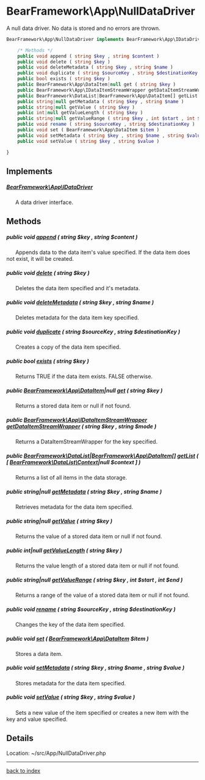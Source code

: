 # BearFramework\App\NullDataDriver

A null data driver. No data is stored and no errors are thrown.

```php
BearFramework\App\NullDataDriver implements BearFramework\App\IDataDriver {

	/* Methods */
	public void append ( string $key , string $content )
	public void delete ( string $key )
	public void deleteMetadata ( string $key , string $name )
	public void duplicate ( string $sourceKey , string $destinationKey )
	public bool exists ( string $key )
	public BearFramework\App\DataItem|null get ( string $key )
	public BearFramework\App\IDataItemStreamWrapper getDataItemStreamWrapper ( string $key , string $mode )
	public BearFramework\DataList|BearFramework\App\DataItem[] getList ( [ BearFramework\DataList\Context|null $context ] )
	public string|null getMetadata ( string $key , string $name )
	public string|null getValue ( string $key )
	public int|null getValueLength ( string $key )
	public string|null getValueRange ( string $key , int $start , int $end )
	public void rename ( string $sourceKey , string $destinationKey )
	public void set ( BearFramework\App\DataItem $item )
	public void setMetadata ( string $key , string $name , string $value )
	public void setValue ( string $key , string $value )

}
```

## Implements

##### [BearFramework\App\IDataDriver](bearframework.app.idatadriver.class.md)

&nbsp;&nbsp;&nbsp;&nbsp;&nbsp;&nbsp;A data driver interface.

## Methods

##### public void [append](bearframework.app.nulldatadriver.append.method.md) ( string $key , string $content )

&nbsp;&nbsp;&nbsp;&nbsp;&nbsp;&nbsp;Appends data to the data item's value specified. If the data item does not exist, it will be created.

##### public void [delete](bearframework.app.nulldatadriver.delete.method.md) ( string $key )

&nbsp;&nbsp;&nbsp;&nbsp;&nbsp;&nbsp;Deletes the data item specified and it's metadata.

##### public void [deleteMetadata](bearframework.app.nulldatadriver.deletemetadata.method.md) ( string $key , string $name )

&nbsp;&nbsp;&nbsp;&nbsp;&nbsp;&nbsp;Deletes metadata for the data item key specified.

##### public void [duplicate](bearframework.app.nulldatadriver.duplicate.method.md) ( string $sourceKey , string $destinationKey )

&nbsp;&nbsp;&nbsp;&nbsp;&nbsp;&nbsp;Creates a copy of the data item specified.

##### public bool [exists](bearframework.app.nulldatadriver.exists.method.md) ( string $key )

&nbsp;&nbsp;&nbsp;&nbsp;&nbsp;&nbsp;Returns TRUE if the data item exists. FALSE otherwise.

##### public [BearFramework\App\DataItem](bearframework.app.dataitem.class.md)|null [get](bearframework.app.nulldatadriver.get.method.md) ( string $key )

&nbsp;&nbsp;&nbsp;&nbsp;&nbsp;&nbsp;Returns a stored data item or null if not found.

##### public [BearFramework\App\IDataItemStreamWrapper](bearframework.app.idataitemstreamwrapper.class.md) [getDataItemStreamWrapper](bearframework.app.nulldatadriver.getdataitemstreamwrapper.method.md) ( string $key , string $mode )

&nbsp;&nbsp;&nbsp;&nbsp;&nbsp;&nbsp;Returns a DataItemStreamWrapper for the key specified.

##### public [BearFramework\DataList](bearframework.datalist.class.md)|[BearFramework\App\DataItem[]](bearframework.app.dataitem.class.md) [getList](bearframework.app.nulldatadriver.getlist.method.md) ( [ [BearFramework\DataList\Context](bearframework.datalist.context.class.md)|null $context ] )

&nbsp;&nbsp;&nbsp;&nbsp;&nbsp;&nbsp;Returns a list of all items in the data storage.

##### public string|null [getMetadata](bearframework.app.nulldatadriver.getmetadata.method.md) ( string $key , string $name )

&nbsp;&nbsp;&nbsp;&nbsp;&nbsp;&nbsp;Retrieves metadata for the data item specified.

##### public string|null [getValue](bearframework.app.nulldatadriver.getvalue.method.md) ( string $key )

&nbsp;&nbsp;&nbsp;&nbsp;&nbsp;&nbsp;Returns the value of a stored data item or null if not found.

##### public int|null [getValueLength](bearframework.app.nulldatadriver.getvaluelength.method.md) ( string $key )

&nbsp;&nbsp;&nbsp;&nbsp;&nbsp;&nbsp;Returns the value length of a stored data item or null if not found.

##### public string|null [getValueRange](bearframework.app.nulldatadriver.getvaluerange.method.md) ( string $key , int $start , int $end )

&nbsp;&nbsp;&nbsp;&nbsp;&nbsp;&nbsp;Returns a range of the value of a stored data item or null if not found.

##### public void [rename](bearframework.app.nulldatadriver.rename.method.md) ( string $sourceKey , string $destinationKey )

&nbsp;&nbsp;&nbsp;&nbsp;&nbsp;&nbsp;Changes the key of the data item specified.

##### public void [set](bearframework.app.nulldatadriver.set.method.md) ( [BearFramework\App\DataItem](bearframework.app.dataitem.class.md) $item )

&nbsp;&nbsp;&nbsp;&nbsp;&nbsp;&nbsp;Stores a data item.

##### public void [setMetadata](bearframework.app.nulldatadriver.setmetadata.method.md) ( string $key , string $name , string $value )

&nbsp;&nbsp;&nbsp;&nbsp;&nbsp;&nbsp;Stores metadata for the data item specified.

##### public void [setValue](bearframework.app.nulldatadriver.setvalue.method.md) ( string $key , string $value )

&nbsp;&nbsp;&nbsp;&nbsp;&nbsp;&nbsp;Sets a new value of the item specified or creates a new item with the key and value specified.

## Details

Location: ~/src/App/NullDataDriver.php

---

[back to index](index.md)

